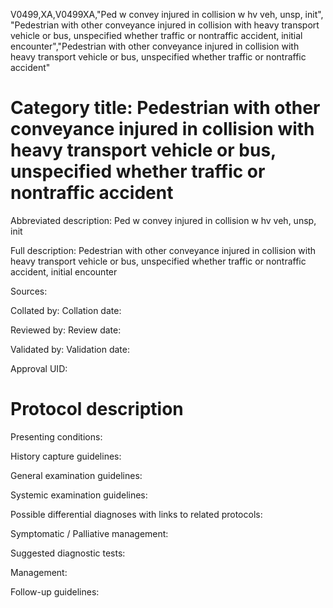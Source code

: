 V0499,XA,V0499XA,"Ped w convey injured in collision w hv veh, unsp, init", "Pedestrian with other conveyance injured in collision with heavy transport vehicle or bus, unspecified whether traffic or nontraffic accident, initial encounter","Pedestrian with other conveyance injured in collision with heavy transport vehicle or bus, unspecified whether traffic or nontraffic accident"
# Category title: Pedestrian with other conveyance injured in collision with heavy transport vehicle or bus, unspecified whether traffic or nontraffic accident

Abbreviated description: Ped w convey injured in collision w hv veh, unsp, init

Full description: Pedestrian with other conveyance injured in collision with heavy transport vehicle or bus, unspecified whether traffic or nontraffic accident, initial encounter

Sources:

Collated by:
Collation date:

Reviewed by:
Review date:

Validated by:
Validation date:

Approval UID:

# Protocol description

Presenting conditions:

History capture guidelines:

General examination guidelines:

Systemic examination guidelines:

Possible differential diagnoses with links to related protocols:

Symptomatic / Palliative management:

Suggested diagnostic tests:

Management:

Follow-up guidelines:
